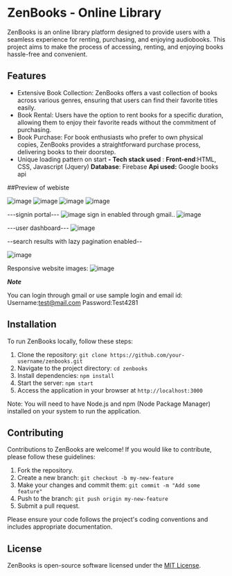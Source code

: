 # ZenBooks - Online Library

ZenBooks is an online library platform designed to provide users with a seamless experience for renting, purchasing, and enjoying audiobooks. This project aims to make the process of accessing, renting, and enjoying books hassle-free and convenient.

## Features

- Extensive Book Collection: ZenBooks offers a vast collection of books across various genres, ensuring that users can find their favorite titles easily.
- Book Rental: Users have the option to rent books for a specific duration, allowing them to enjoy their favorite reads without the commitment of purchasing.
- Book Purchase: For book enthusiasts who prefer to own physical copies, ZenBooks provides a straightforward purchase process, delivering books to their doorstep.
- Unique loading pattern on start
**- Tech stack used** : 
          **Front-end**:HTML, CSS, Javascript (Jquery)
          **Database**: Firebase
          **Api used:** Google books api  


##Preview of webiste

![image](https://github.com/Sumanthdev06/ZenBooks/assets/101918709/676c9746-881d-4c22-b8f4-43185e35d64f)
![image](https://github.com/Sumanthdev06/ZenBooks/assets/101918709/cf67acb3-b528-4d31-b682-48ac2e2c9736)
![image](https://github.com/Sumanthdev06/ZenBooks/assets/101918709/bcdf33e0-5985-4a0a-9280-53abe8087f03)
![image](https://github.com/Sumanthdev06/ZenBooks/assets/101918709/39def9c9-0b6f-4f85-8d14-8c78b5432686)

---signin portal---
![image](https://github.com/Sumanthdev06/ZenBooks/assets/101918709/160bb61e-bef3-4fbe-9e1c-ca41995bb668)
sign in enabled through gmail..
![image](https://github.com/Sumanthdev06/ZenBooks/assets/101918709/c1d371f3-d548-43fd-a472-0b05b1ec2494)


---user dashboard---
![image](https://github.com/Sumanthdev06/ZenBooks/assets/101918709/a815823a-0b12-4ff7-b1d7-bc9bd898dcb7)

--search results with lazy pagination enabled--

![image](https://github.com/Sumanthdev06/ZenBooks/assets/101918709/def50815-9a00-4897-86e8-b21412900fce)

Responsive website images:
![image](https://github.com/Sumanthdev06/ZenBooks/assets/101918709/71d9b25e-3213-4ccb-a6a4-36b8fd083632)



***Note***

You can login through gmail
or
use sample login and email id:
Username:test@mail.com
Password:Test4281


## Installation

To run ZenBooks locally, follow these steps:

1. Clone the repository: `git clone https://github.com/your-username/zenbooks.git`
2. Navigate to the project directory: `cd zenbooks`
3. Install dependencies: `npm install`
4. Start the server: `npm start`
5. Access the application in your browser at `http://localhost:3000`

Note: You will need to have Node.js and npm (Node Package Manager) installed on your system to run the application.

## Contributing

Contributions to ZenBooks are welcome! If you would like to contribute, please follow these guidelines:

1. Fork the repository.
2. Create a new branch: `git checkout -b my-new-feature`
3. Make your changes and commit them: `git commit -m "Add some feature"`
4. Push to the branch: `git push origin my-new-feature`
5. Submit a pull request.

Please ensure your code follows the project's coding conventions and includes appropriate documentation.

## License

ZenBooks is open-source software licensed under the [MIT License](https://opensource.org/licenses/MIT).
